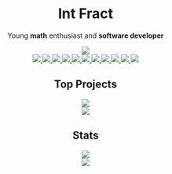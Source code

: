 <h1 align="center">Int Fract</h1>

<p align="center">Young <strong>math</strong> enthusiast and <strong>software developer</strong></p>
<div align="center">
  <img src="https://img.shields.io/github/followers/intfract?colorA=%232f3136&colorB=%235865f2&label=Followers&style=for-the-badge">
  <br/>
  <a href="https://github.com/intfract">
    <img src="https://img.shields.io/badge/HTML-e44d26?style=for-the-badge&logo=html5&logoColor=white">
  </a>
  <a href="https://github.com/intfract">
    <img src="https://img.shields.io/badge/CSS-264de4?style=for-the-badge&logo=css3&logoColor=white">
  </a>
  <a href="https://github.com/intfract/polytangent">
    <img src="https://img.shields.io/badge/JavaScript-323330?style=for-the-badge&logo=javascript&logoColor=F7DF1E">
  </a>
  <a href="https://github.com/intfract/defract">
    <img src="https://img.shields.io/badge/TypeScript-fff?style=for-the-badge&logo=typescript&logoColor=3178c6">
  </a>
  <a href="https://github.com/intfract/vue">
    <img src="https://img.shields.io/badge/Vue-35495e?style=for-the-badge&logo=vuedotjs&logoColor=41b883">
  </a>
  <a href="https://github.com/intfract/svelte">
    <img src="https://img.shields.io/badge/Svelte-fff?style=for-the-badge&logo=svelte&logoColor=ff3e00">
  </a>
  <a href="https://github.com/intfract/react">
    <img src="https://img.shields.io/badge/React-20232A?style=for-the-badge&logo=react&logoColor=61DAFB">
  </a>
  <a href="https://github.com/intfract">
    <img src="https://img.shields.io/badge/Vite-916cfe?style=for-the-badge&logo=vite&logoColor=ffde3b">
  </a>
  <a href="https://github.com/intfract/python">
    <img src="https://img.shields.io/badge/Python-3771a2?style=for-the-badge&logo=python&logoColor=white">
  </a>
  <a href="https://github.com/intfract">
    <img src="https://img.shields.io/badge/Replit-fff?style=for-the-badge&logo=replit&logoColor=black">
  </a>
  <a href="https://github.com/intfract">
    <img src="https://img.shields.io/badge/Figma-f14e1c?style=for-the-badge&logo=figma&logoColor=white">
  </a>
</div>

<h2 align="center">Top Projects</h2>

<div align="center">
  <a href="https://github.com/intfract/defract">
    <img src="https://github-readme-stats.vercel.app/api/pin/?username=intfract&repo=defract&show_owner=true&bg_color=2f3136&text_color=ffffff&hide_border=true&title_color=5865f2">
  </a>
  <br/>
  <a href="https://github.com/intfract/polytangent">
    <img src="https://github-readme-stats.vercel.app/api/pin/?username=intfract&repo=polytangent&show_owner=true&bg_color=2f3136&text_color=ffffff&hide_border=true&title_color=5865f2">
  </a>
</div>

<h2 align="center">Stats</h2>

<div align="center">
  <a href="https://npmjs.com/~fract">
    <img src="https://github-readme-stats.vercel.app/api/top-langs/?username=intfract&title_color=5865f2&bg_color=2f3136&text_color=ffffff&layout=compact&hide_border=true">
  </a>
  <br/>
  <a href="https://github.com/qaxt">
    <img src="https://github-readme-stats.vercel.app/api?username=intfract&bg_color=2f3136&title_color=5865f2&text_color=fff&icon_color=fff&show_icons=true&include_all_commits=true&count_private=true&hide_border=true">
  </a>
</div>
